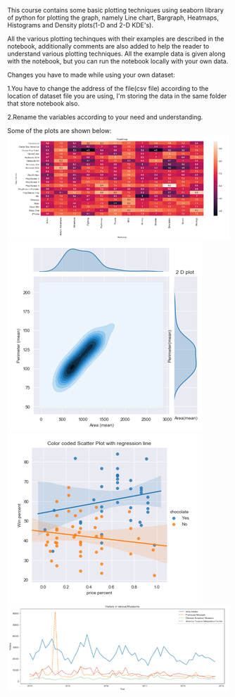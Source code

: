 This course contains some basic plotting techniques using seaborn library of python for plotting the graph, namely Line chart, Bargraph, Heatmaps, Histograms and Density plots(1-D and 2-D KDE's).

All the various plotting techinques with their examples are described in the notebook, additionally comments are also added to help the reader to understand various plotting techniques.
All the example data is given along with the notebook, but you can run the notebook locally with your own data.



Changes you have to made while using your own dataset:

1.You have to change the address of the file(csv file) according to the location of dataset file you are using, I'm storing the data in the same folder that store notebook also.

2.Rename the variables according to your need and understanding.

Some of the plots are shown below:
![Heatmap](https://github.com/Daksh-Singh/Kaggle_Microcourses/blob/master/Data_Visulaization/Heatmap.PNG)
![2D_plot](https://github.com/Daksh-Singh/Kaggle_Microcourses/blob/master/Data_Visulaization/2D_plot.PNG)
![Scatter_plot](https://github.com/Daksh-Singh/Kaggle_Microcourses/blob/master/Data_Visulaization/Scatterplot.PNG)
![Line_Chart](https://github.com/Daksh-Singh/Kaggle_Microcourses/blob/master/Data_Visulaization/Line_Chart.PNG)

